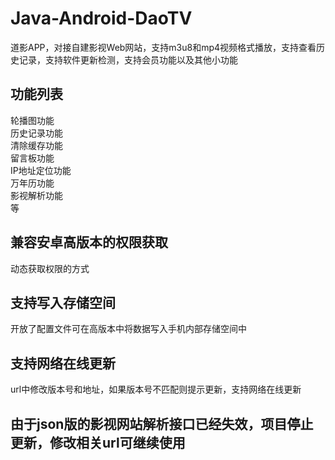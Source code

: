 # Java-Android-DaoTV
道影APP，对接自建影视Web网站，支持m3u8和mp4视频格式播放，支持查看历史记录，支持软件更新检测，支持会员功能以及其他小功能

## 功能列表
轮播图功能  
历史记录功能  
清除缓存功能  
留言板功能  
IP地址定位功能  
万年历功能  
影视解析功能  
等

## 兼容安卓高版本的权限获取
动态获取权限的方式

## 支持写入存储空间
开放了配置文件可在高版本中将数据写入手机内部存储空间中

## 支持网络在线更新
url中修改版本号和地址，如果版本号不匹配则提示更新，支持网络在线更新

## 由于json版的影视网站解析接口已经失效，项目停止更新，修改相关url可继续使用
